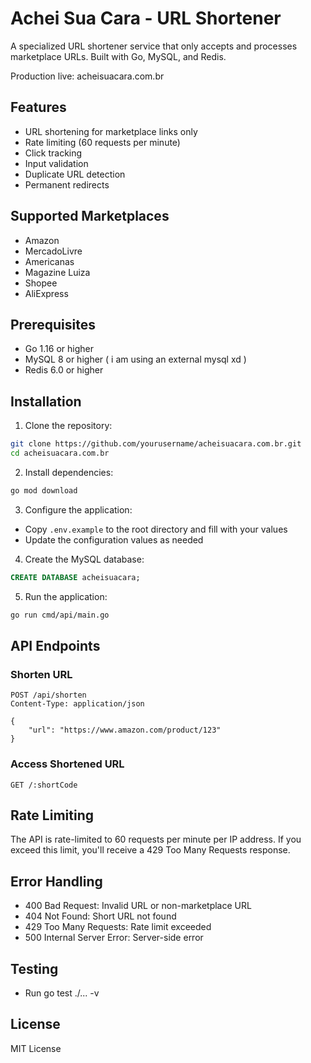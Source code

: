# Achei Sua Cara - URL Shortener

A specialized URL shortener service that only accepts and processes marketplace URLs. Built with Go, MySQL, and Redis.

Production live: acheisuacara.com.br

## Features

- URL shortening for marketplace links only
- Rate limiting (60 requests per minute)
- Click tracking
- Input validation
- Duplicate URL detection
- Permanent redirects

## Supported Marketplaces

- Amazon
- MercadoLivre
- Americanas
- Magazine Luiza
- Shopee
- AliExpress

## Prerequisites

- Go 1.16 or higher
- MySQL 8 or higher ( i am using an external mysql xd )
- Redis 6.0 or higher

## Installation

1. Clone the repository:
```bash
git clone https://github.com/yourusername/acheisuacara.com.br.git
cd acheisuacara.com.br
```

2. Install dependencies:
```bash
go mod download
```

3. Configure the application:
- Copy `.env.example` to the root directory and fill with your values
- Update the configuration values as needed

4. Create the MySQL database:
```sql
CREATE DATABASE acheisuacara;
```

5. Run the application:
```bash
go run cmd/api/main.go
```

## API Endpoints

### Shorten URL
```
POST /api/shorten
Content-Type: application/json

{
    "url": "https://www.amazon.com/product/123"
}
```

### Access Shortened URL
```
GET /:shortCode
```

## Rate Limiting

The API is rate-limited to 60 requests per minute per IP address. If you exceed this limit, you'll receive a 429 Too Many Requests response.

## Error Handling

- 400 Bad Request: Invalid URL or non-marketplace URL
- 404 Not Found: Short URL not found
- 429 Too Many Requests: Rate limit exceeded
- 500 Internal Server Error: Server-side error

## Testing
- Run go test ./... -v

## License

MIT License 